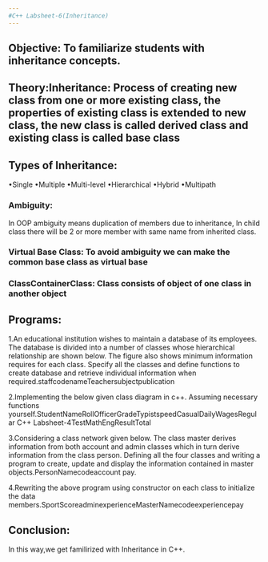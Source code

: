 ```yaml
---
#C++ Labsheet-6(Inheritance)
---
```


## Objective: To familiarize students with inheritance concepts.

## Theory:Inheritance: Process of creating new class from one or more existing class, the properties of existing class is extended to new class, the new class is called derived class and existing class is called base class

## Types of Inheritance:

•Single
•Multiple
•Multi-level
•Hierarchical
•Hybrid
•Multipath

### Ambiguity:

In OOP ambiguity means duplication of members due to inheritance, In child class there will be 2 or more member with same name from inherited class.

### Virtual Base Class: To avoid ambiguity we can make the common base class as virtual base

### ClassContainerClass: Class consists of object of one class in another object

## Programs:

1.An educational institution wishes to maintain a database of its employees. The database is divided into a number of classes whose hierarchical relationship are shown below. The figure also shows minimum information requires for each class. Specify all the classes and define functions to create database and retrieve individual information when required.staffcodenameTeachersubjectpublication

2.Implementing the below given class diagram in c++. Assuming necessary functions yourself.StudentNameRollOfficerGradeTypistspeedCasualDailyWagesRegular
C++ Labsheet-4TestMathEngResultTotal

3.Considering a class network given below. The class master derives information from both account and admin classes which in turn derive information from the class person. Defining all the four classes and writing a program to create, update and display the information contained in master objects.PersonNamecodeaccount pay.

4.Rewriting the above program using constructor on each class to initialize the data members.SportScoreadminexperienceMasterNamecodeexperiencepay

## Conclusion:

In this way,we get familirized with Inheritance in C++.

